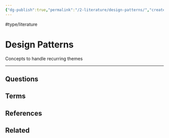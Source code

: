```yaml
---
{"dg-publish":true,"permalink":"/2-literature/design-patterns/","created":"2023-07-20T05:13:32.056-06:00","updated":"2023-08-16T13:52:48.671-06:00"}
---
```


#type/literature
# Design Patterns

Concepts to handle recurring themes

---
## Questions
## Terms
## References
## Related